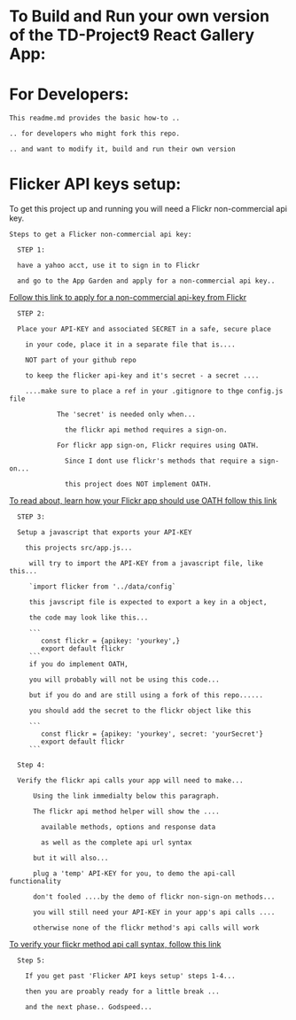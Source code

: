 # To Build and Run your own version of the TD-Project9 React Gallery App:

# For Developers:

    This readme.md provides the basic how-to ..

    .. for developers who might fork this repo.

    .. and want to modify it, build and run their own version

# Flicker API keys setup:

  To get this project up and running you will need a Flickr non-commercial api key.

    Steps to get a Flicker non-commercial api key:

      STEP 1:

      have a yahoo acct, use it to sign in to Flickr

      and go to the App Garden and apply for a non-commercial api key..

[Follow this link to apply for a non-commercial api-key from Flickr](https://www.flickr.com/services/apps/create/apply/)

      STEP 2:

      Place your API-KEY and associated SECRET in a safe, secure place

        in your code, place it in a separate file that is....

        NOT part of your github repo

        to keep the flicker api-key and it's secret - a secret ....

        ....make sure to place a ref in your .gitignore to thge config.js file

                The 'secret' is needed only when...

                  the flickr api method requires a sign-on.

                For flickr app sign-on, Flickr requires using OATH.

                  Since I dont use flickr's methods that require a sign-on...

                  this project does NOT implement OATH.

[To read about, learn how your Flickr app should use OATH follow this link](https://www.flickr.com/services/api/auth.oauth.html)

      STEP 3:

      Setup a javascript that exports your API-KEY

        this projects src/app.js...

         will try to import the API-KEY from a javascript file, like this...

         `import flicker from '../data/config`

         this javscript file is expected to export a key in a object,

         the code may look like this...

         ```
            const flickr = {apikey: 'yourkey',}
            export default flickr
         ```
         if you do implement OATH,

         you will probably will not be using this code...

         but if you do and are still using a fork of this repo......

         you should add the secret to the flickr object like this

         ```
            const flickr = {apikey: 'yourkey', secret: 'yourSecret'}
            export default flickr
         ```

      Step 4:

      Verify the flickr api calls your app will need to make...

          Using the link immedialty below this paragraph.

          The flickr api method helper will show the ....

            available methods, options and response data

            as well as the complete api url syntax

          but it will also...

          plug a 'temp' API-KEY for you, to demo the api-call functionality

          don't fooled ....by the demo of flickr non-sign-on methods...

          you will still need your API-KEY in your app's api calls ....

          otherwise none of the flickr method's api calls will work

[To verify your flickr method api call syntax, follow this link](https://www.flickr.com/services/api/explore/flickr.photos.search)

      Step 5:

        If you get past 'Flicker API keys setup' steps 1-4...

        then you are proably ready for a little break ...

        and the next phase.. Godspeed...
